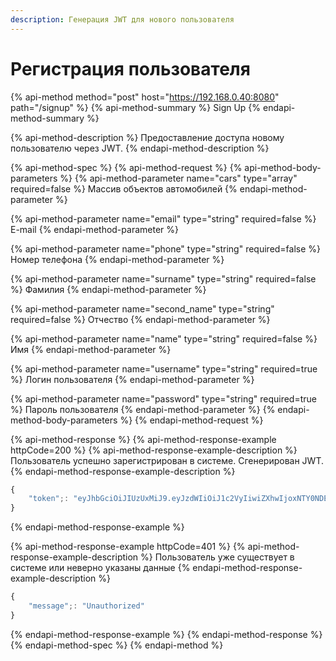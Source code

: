 ```yaml
---
description: Генерация JWT для нового пользователя
---
```


# Регистрация пользователя

{% api-method method="post" host="https://192.168.0.40:8080" path="/signup" %}
{% api-method-summary %}
Sign Up
{% endapi-method-summary %}

{% api-method-description %}
Предоставление доступа  новому пользователю через JWT.
{% endapi-method-description %}

{% api-method-spec %}
{% api-method-request %}
{% api-method-body-parameters %}
{% api-method-parameter name="cars" type="array" required=false %}
Массив объектов автомобилей
{% endapi-method-parameter %}

{% api-method-parameter name="email" type="string" required=false %}
E-mail
{% endapi-method-parameter %}

{% api-method-parameter name="phone" type="string" required=false %}
Номер телефона
{% endapi-method-parameter %}

{% api-method-parameter name="surname" type="string" required=false %}
Фамилия
{% endapi-method-parameter %}

{% api-method-parameter name="second\_name" type="string" required=false %}
Отчество
{% endapi-method-parameter %}

{% api-method-parameter name="name" type="string" required=false %}
Имя
{% endapi-method-parameter %}

{% api-method-parameter name="username" type="string" required=true %}
Логин пользователя
{% endapi-method-parameter %}

{% api-method-parameter name="password" type="string" required=true %}
Пароль пользователя
{% endapi-method-parameter %}
{% endapi-method-body-parameters %}
{% endapi-method-request %}

{% api-method-response %}
{% api-method-response-example httpCode=200 %}
{% api-method-response-example-description %}
Пользователь успешно зарегистрирован в системе. Сгенерирован JWT.
{% endapi-method-response-example-description %}

```javascript
{
    "token";: "eyJhbGciOiJIUzUxMiJ9.eyJzdWIiOiJ1c2VyIiwiZXhwIjoxNTY0NDE2NDM3LCJpYXQiOjE1NjQzOTg0Mzd9.qW30s-tJku4uJ_gUPWReqhtDWWehLk4e4HL3P2gk7xjxYrpXWsF1no21kkfCbcdSzP4s9UJ-9T5Rsvqf8chteg"
}
```
{% endapi-method-response-example %}

{% api-method-response-example httpCode=401 %}
{% api-method-response-example-description %}
Пользователь уже существует в системе или неверно указаны данные
{% endapi-method-response-example-description %}

```javascript
{
    "message";: "Unauthorized"
}
```
{% endapi-method-response-example %}
{% endapi-method-response %}
{% endapi-method-spec %}
{% endapi-method %}



